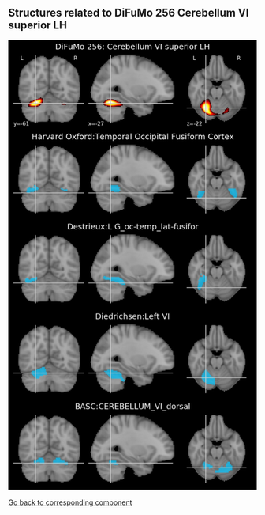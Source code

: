 


## Structures related to DiFuMo 256 Cerebellum VI superior LH

![161](161.jpg "Structures related to DiFuMo 256 Cerebellum VI superior LH")

[Go back to corresponding component](https://parietal-inria.github.io/DiFuMo/256/html/161.html)